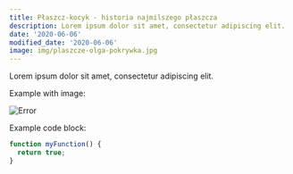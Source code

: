 ```yaml
---
title: Płaszcz-kocyk - historia najmilszego płaszcza
description: Lorem ipsum dolor sit amet, consectetur adipiscing elit.
date: '2020-06-06'
modified_date: '2020-06-06'
image: img/plaszcze-olga-pokrywka.jpg
---
```


Lorem ipsum dolor sit amet, consectetur adipiscing elit.

Example with image:

![Error](@@baseUrl@@/assets/images/posts/error.png)

Example code block:

```js
function myFunction() {
  return true;
}
```
